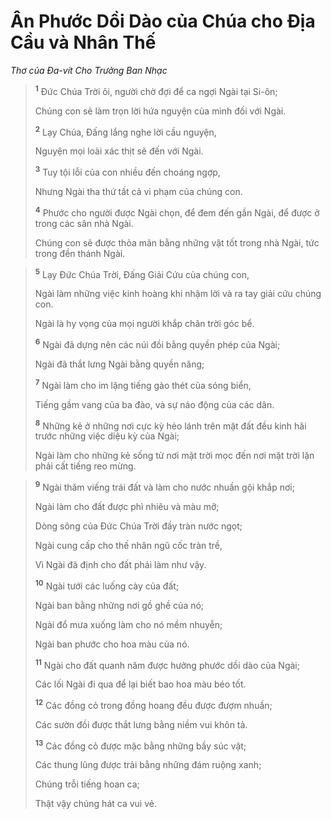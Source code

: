 # Ân Phước Dồi Dào của Chúa cho Ðịa Cầu và Nhân Thế
*Thơ của Ða-vít Cho Trưởng Ban Nhạc*

> <sup><b>1</b></sup> Ðức Chúa Trời ôi, người chờ đợi để ca ngợi Ngài tại Si-ôn;
> 
> Chúng con sẽ làm trọn lời hứa nguyện của mình đối với Ngài.
> 
> <sup><b>2</b></sup> Lạy Chúa, Ðấng lắng nghe lời cầu nguyện,
> 
> Nguyện mọi loài xác thịt sẽ đến với Ngài.
> 
> <sup><b>3</b></sup> Tuy tội lỗi của con nhiều đến choáng ngợp,
> 
> Nhưng Ngài tha thứ tất cả vi phạm của chúng con.
> 
> <sup><b>4</b></sup> Phước cho người được Ngài chọn, để đem đến gần Ngài, để được ở trong các sân nhà Ngài.
> 
> Chúng con sẽ được thỏa mãn bằng những vật tốt trong nhà Ngài, tức trong đền thánh Ngài.
>


> <sup><b>5</b></sup> Lạy Ðức Chúa Trời, Ðấng Giải Cứu của chúng con,
> 
> Ngài làm những việc kinh hoàng khi nhậm lời và ra tay giải cứu chúng con.
> 
> Ngài là hy vọng của mọi người khắp chân trời góc bể.
> 
> <sup><b>6</b></sup> Ngài đã dựng nên các núi đồi bằng quyền phép của Ngài;
> 
> Ngài đã thắt lưng Ngài bằng quyền năng;
> 
> <sup><b>7</b></sup> Ngài làm cho im lặng tiếng gào thét của sóng biển,
> 
> Tiếng gầm vang của ba đào, và sự náo động của các dân.
> 
> <sup><b>8</b></sup> Những kẻ ở những nơi cực kỳ hẻo lánh trên mặt đất đều kinh hãi trước những việc diệu kỳ của Ngài;
> 
> Ngài làm cho những kẻ sống từ nơi mặt trời mọc đến nơi mặt trời lặn phải cất tiếng reo mừng.
>


> <sup><b>9</b></sup> Ngài thăm viếng trái đất và làm cho nước nhuần gội khắp nơi;
> 
> Ngài làm cho đất được phì nhiêu và màu mỡ;
> 
> Dòng sông của Ðức Chúa Trời đầy tràn nước ngọt;
> 
> Ngài cung cấp cho thế nhân ngũ cốc tràn trề,
> 
> Vì Ngài đã định cho đất phải làm như vậy.
> 
> <sup><b>10</b></sup> Ngài tưới các luống cày của đất;
> 
> Ngài ban bằng những nơi gồ ghề của nó;
> 
> Ngài đổ mưa xuống làm cho nó mềm nhuyễn;
> 
> Ngài ban phước cho hoa màu của nó.
> 
> <sup><b>11</b></sup> Ngài cho đất quanh năm được hưởng phước dồi dào của Ngài;
> 
> Các lối Ngài đi qua để lại biết bao hoa màu béo tốt.
> 
> <sup><b>12</b></sup> Các đồng cỏ trong đồng hoang đều được đượm nhuần;
> 
> Các sườn đồi được thắt lưng bằng niềm vui khôn tả.
> 
> <sup><b>13</b></sup> Các đồng cỏ được mặc bằng những bầy súc vật;
> 
> Các thung lũng được trải bằng những đám ruộng xanh;
> 
> Chúng trỗi tiếng hoan ca;
> 
> Thật vậy chúng hát ca vui vẻ.
>

